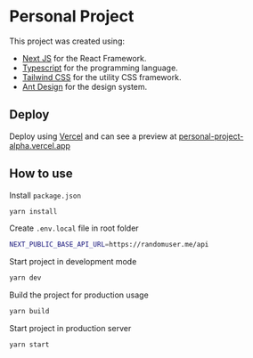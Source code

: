 # Personal Project

This project was created using:

- [Next JS](https://nextjs.org/) for the React Framework.
- [Typescript](https://www.typescriptlang.org/) for the programming language.
- [Tailwind CSS](https://tailwindcss.com/) for the utility CSS framework.
- [Ant Design](https://ant.design/) for the design system.

## Deploy

Deploy using [Vercel](https://vercel.com/) and can see a preview at [personal-project-alpha.vercel.app](https://personal-project-alpha.vercel.app/)

## How to use

Install `package.json`

```bash
yarn install
```

Create `.env.local` file in root folder

```bash
NEXT_PUBLIC_BASE_API_URL=https://randomuser.me/api
```

Start project in development mode

```bash
yarn dev
```

Build the project for production usage

```bash
yarn build
```

Start project in production server

```bash
yarn start
```
